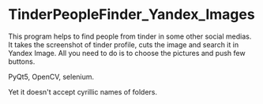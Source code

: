 # TinderPeopleFinder_Yandex_Images
This program helps to find people from tinder in some other social medias. It takes the screenshot of tinder profile, cuts the image and search it in Yandex Image. All you need to do is to choose the pictures and push few buttons.

PyQt5, OpenCV, selenium.

Yet it doesn't accept cyrillic names of folders.
